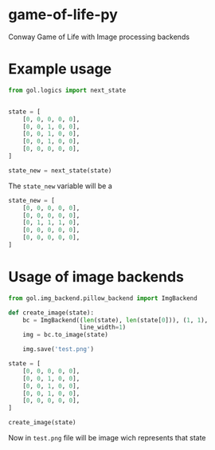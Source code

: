 # game-of-life-py
Conway Game of Life with Image processing backends

# Example usage
```py
from gol.logics import next_state


state = [
    [0, 0, 0, 0, 0],
    [0, 0, 1, 0, 0],
    [0, 0, 1, 0, 0],
    [0, 0, 1, 0, 0],
    [0, 0, 0, 0, 0],
]

state_new = next_state(state)

```

The ```state_new``` variable will be a

```py
state_new = [
    [0, 0, 0, 0, 0],
    [0, 0, 0, 0, 0],
    [0, 1, 1, 1, 0],
    [0, 0, 0, 0, 0],
    [0, 0, 0, 0, 0],
]
```

# Usage of image backends

```py
from gol.img_backend.pillow_backend import ImgBackend

def create_image(state):
    bc = ImgBackend((len(state), len(state[0])), (1, 1),
                    line_width=1)
    img = bc.to_image(state)

    img.save('test.png')

state = [
    [0, 0, 0, 0, 0],
    [0, 0, 1, 0, 0],
    [0, 0, 1, 0, 0],
    [0, 0, 1, 0, 0],
    [0, 0, 0, 0, 0],
]

create_image(state)

```
Now in ```test.png``` file will be image wich represents that state